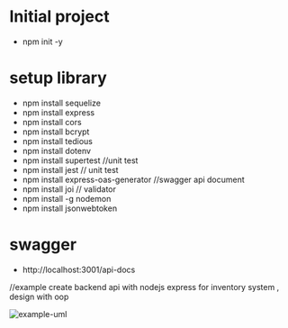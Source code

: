 # Initial project

- npm init -y

# setup library

- npm install sequelize
- npm install express
- npm install cors
- npm install bcrypt
- npm install tedious
- npm install dotenv
- npm install supertest //unit test
- npm install jest // unit test
- npm install express-oas-generator //swagger api document
- npm install joi // validator
- npm install -g nodemon 
- npm install jsonwebtoken
# swagger

- http://localhost:3001/api-docs


//example create backend api with nodejs express for inventory system , design with oop

![example-uml](http://www.plantuml.com/plantuml/proxy?cache=no&src=https://raw.githubusercontent.com/suraphop/sample-nodejs-master-folder-structure/master/example-uml.iuml)